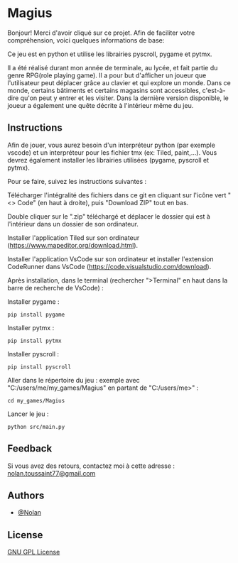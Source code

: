 # Magius

Bonjour!
Merci d'avoir cliqué sur ce projet. Afin de faciliter votre compréhension, voici quelques informations de base:

Ce jeu est en python et utilise les librairies pyscroll, pygame et pytmx.

Il a été réalisé durant mon année de terminale, au lycée, et fait partie du genre RPG(role playing game). Il a pour but d'afficher un joueur que l'utilisateur peut déplacer grâce au clavier et qui explore un monde. Dans ce monde, certains bâtiments et certains magasins sont accessibles, c'est-à-dire qu'on peut y entrer et les visiter. Dans la dernière version disponible, le joueur a également une quête décrite à l'intérieur même du jeu.

## Instructions

Afin de jouer, vous aurez besoin d'un interpréteur python (par exemple vscode) et un interpréteur pour les fichier tmx (ex: Tiled, paint,...). Vous devrez également installer les librairies utilisées (pygame, pyscroll et pytmx).

Pour se faire, suivez les instructions suivantes :

Télécharger l'intégralité des fichiers dans ce git en cliquant sur l'icône vert "<> Code" (en haut à droite), puis "Download ZIP" tout en bas.

Double cliquer sur le ".zip" téléchargé et déplacer le dossier qui est à l'intérieur dans un dossier de son ordinateur.

Installer l'application Tiled sur son ordinateur (https://www.mapeditor.org/download.html).

Installer l'application VsCode sur son ordinateur et installer l'extension CodeRunner dans VsCode (https://code.visualstudio.com/download).

Après installation, dans le terminal (rechercher ">Terminal" en haut dans la barre de recherche de VsCode) :

Installer pygame : 

	pip install pygame

Installer pytmx : 

 	pip install pytmx

Installer pyscroll : 

	pip install pyscroll

Aller dans le répertoire du jeu  :
exemple avec "C:/users/me/my_games/Magius" en partant de "C:/users/me>" :

	cd my_games/Magius

Lancer le jeu :

	python src/main.py

## Feedback

Si vous avez des retours, contactez moi à cette adresse : nolan.toussaint77@gmail.com

## Authors

- [@Nolan](https://github.com/Naturalhg)

## License

[GNU GPL License](LICENSE)

